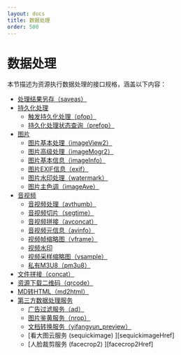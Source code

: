 ```yaml
---
layout: docs
title: 数据处理
order: 500
---
```


<a id="imageFop"></a>
# 数据处理

本节描述为资源执行数据处理的接口规格，涵盖以下内容：  

* [处理结果另存（saveas）][saveasHref]
* [持久化处理][pfpHref]
  * [触发持久化处理（pfop）][pfopHref]
  * [持久化处理状态查询（prefop）][prefopHref]
* [图片][imageHref]
  * [图片基本处理（imageView2）][view2Href]
  * [图片高级处理（imageMogr2）][mogr2Href]
  * [图片基本信息（imageInfo）][infoHref]
  * [图片EXIF信息（exif）][exifHref]
  * [图片水印处理（watermark）][watermarkHref]
  * [图片主色调（imageAve）][imageaveHref]
* [音视频][avHref]
  * [音视频处理（avthumb）][avHref]
  * [音视频切片（segtime）][seHref]
  * [音视频拼接（avconcat）][avconcatHref]
  * [音视频元信息（avinfo）][avinfoHref]
  * [视频帧缩略图（vframe）][vframeHref]
  * [视频水印][vwatermarkHref]
  * [视频采样缩略图（vsample）][vsampleHref]
  * [私有M3U8（pm3u8）][pm3u8Href]
* [文件拼接（concat）][concatHref]
* [资源下载二维码（qrcode）][qrcodeHref]
* [MD转HTML（md2html）][md2htmlHref]
* [第三方数据处理服务][third-partHref]
  * [广告过滤服务（ad）][adHref]
  * [图片鉴黄服务（nrop）][nropHref]
  * [文档转换服务（yifangyun_preview）][yifangyunHref]
  * [看大图云服务 (sequickimage) ][sequickimageHref]
  * [人脸裁剪服务 (facecrop2) ][facecrop2Href]

[imageHref]:        /docs/v6/api/reference/fop/image/index.html        "图片处理"
[avHref]:           /docs/v6/api/reference/fop/av/avthumb.html           "音视频处理"
[seHref]:           /docs/v6/api/reference/fop/av/segtime.html           "音视频切片"
[avconcatHref]:           /docs/v6/api/reference/fop/av/avconcat.html           "音视频拼接"
[avinfoHref]:           /docs/v6/api/reference/fop/av/avinfo.html           "音视频元信息"
[vframeHref]:           /docs/v6/api/reference/fop/av/vframe.html           "视频截图"
[vwatermarkHref]:           /docs/v6/api/reference/fop/av/video-watermark.html           "视频水印"
[vsampleHref]:           /docs/v6/api/reference/fop/av/vsample.html           "视频采样缩略图"
[pm3u8Href]:           /docs/v6/api/reference/fop/av/pm3u8.html           "私有M3U8"
[pfpHref]:         /docs/v6/api/reference/fop/pfop/index.html         "持久化处理"
[concatHref]:       /docs/v6/api/reference/fop/concat.html             "文件拼接"
[qrcodeHref]:       /docs/v6/api/reference/fop/qrcode.html             "二维码处理"
[md2htmlHref]:      /docs/v6/api/reference/fop/md2html.html            "Markdown文本处理"
[saveasHref]:       /docs/v6/api/reference/fop/saveas.html             "处理结果另存"
[third-partHref]:   /docs/v6/api/reference/fop/third-party/index.html        "第三方数据处理服务"
[pfopHref]:         /docs/v6/api/reference/fop/pfop/pfop.html         "触发持久化处理"
[prefopHref]:         /docs/v6/api/reference/fop/pfop/prefop.html         "持久化处理状态查询"
[view2Href]:         /docs/v6/api/reference/fop/image/imageview2.html         "基本图片处理"
[mogr2Href]:         /docs/v6/api/reference/fop/image/imagemogr2.html        "高级图片处理"
[infoHref]:        /docs/v6/api/reference/fop/image/imageinfo.html        "图片基本信息"
[exifHref]:        /docs/v6/api/reference/fop/image/exif.html        "图片Exif信息"
[watermarkHref]:        /docs/v6/api/reference/fop/image/watermark.html        "水印处理"
[imageaveHref]:        /docs/v6/api/reference/fop/image/imageave.html        "图片主色调"
[adHref]:        /docs/v6/api/reference/fop/third-party/ad.html        "广告过滤服务"
[nropHref]:        /docs/v6/api/reference/fop/third-party/nrop.html        "图片鉴黄服务"
[yifangyunHref]:        /docs/v6/api/reference/fop/third-party/yifangyun_preview.html        "文档转换服务"
